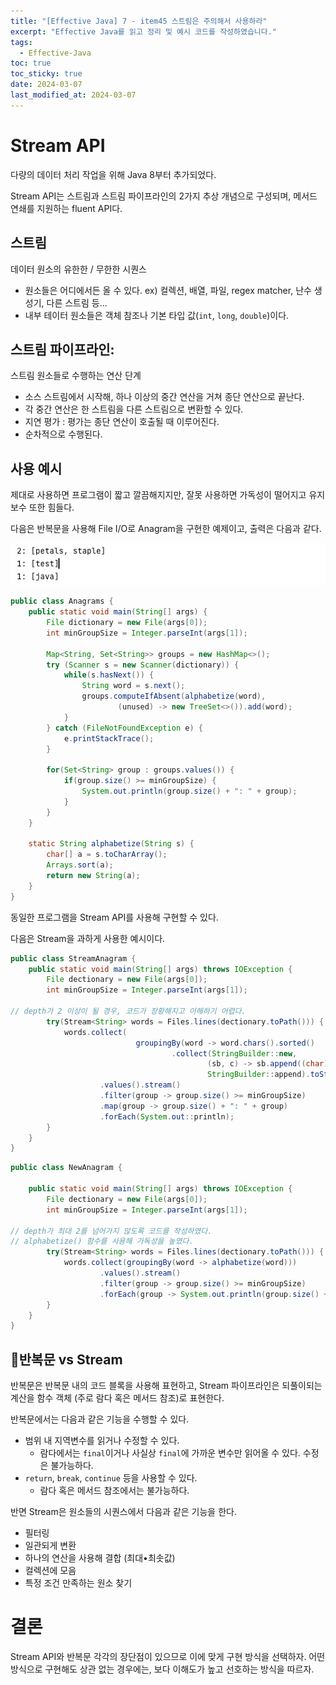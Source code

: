 ```yaml
---
title: "[Effective Java] 7 - item45 스트림은 주의해서 사용하라"
excerpt: "Effective Java를 읽고 정리 및 예시 코드를 작성하였습니다."
tags:
  - Effective-Java
toc: true
toc_sticky: true
date: 2024-03-07
last_modified_at: 2024-03-07
---
```

# Stream API

다량의 데이터 처리 작업을 위해 Java 8부터 추가되었다.

Stream API는 스트림과 스트림 파이프라인의 2가지 추상 개념으로 구성되며, 메서드 연쇄를 지원하는 fluent API다.

## 스트림 

데이터 원소의 유한한 / 무한한 시퀀스

- 원소들은 어디에서든 올 수 있다. ex) 컬렉션, 배열, 파일, regex matcher, 난수 생성기, 다른 스트림 등...
- 내부 테이터 원소들은 객체 참조나 기본 타입 값(`int`, `long`, `double`)이다.
 

## 스트림 파이프라인: 

 스트림 원소들로 수행하는 연산 단계
- 소스 스트림에서 시작해, 하나 이상의 중간 연산을 거쳐 종단 연산으로 끝난다.
- 각 중간 연산은 한 스트림을 다른 스트림으로 변환할 수 있다.
- 지연 평가 : 평가는 종단 연산이 호출될 때 이루어진다.
- 순차적으로 수행된다.

## 사용 예시

제대로 사용하면 프로그램이 짧고 깔끔해지지만, 잘못 사용하면 가독성이 떨어지고 유지보수 또한 힘들다.

다음은 반복문을 사용해 File I/O로 Anagram을 구현한 예제이고, 출력은 다음과 같다.

![](attatchments/2024-03-07-45_image_1.png)

```java
public class Anagrams {  
    public static void main(String[] args) {  
        File dictionary = new File(args[0]);  
        int minGroupSize = Integer.parseInt(args[1]);  
  
        Map<String, Set<String>> groups = new HashMap<>();  
        try (Scanner s = new Scanner(dictionary)) {  
            while(s.hasNext()) {  
                String word = s.next();  
                groups.computeIfAbsent(alphabetize(word),  
                        (unused) -> new TreeSet<>()).add(word);  
            }  
        } catch (FileNotFoundException e) {  
            e.printStackTrace();  
        }  
  
        for(Set<String> group : groups.values()) {  
            if(group.size() >= minGroupSize) {  
                System.out.println(group.size() + ": " + group);  
            }  
        }  
    }  
  
    static String alphabetize(String s) {  
        char[] a = s.toCharArray();  
        Arrays.sort(a);  
        return new String(a);  
    }  
}
```

동일한 프로그램을 Stream API를 사용해 구현할 수 있다.

다음은 Stream을 과하게 사용한 예시이다.

```java
public class StreamAnagram {
    public static void main(String[] args) throws IOException {
        File dectionary = new File(args[0]);
        int minGroupSize = Integer.parseInt(args[1]);

// depth가 2 이상이 될 경우, 코드가 장황해지고 이해하기 어렵다.
        try(Stream<String> words = Files.lines(dectionary.toPath())) {
            words.collect(
                            groupingBy(word -> word.chars().sorted()
                                    .collect(StringBuilder::new,
                                            (sb, c) -> sb.append((char) c),
                                            StringBuilder::append).toString()))
                    .values().stream()
                    .filter(group -> group.size() >= minGroupSize)
                    .map(group -> group.size() + ": " + group)
                    .forEach(System.out::println);
        }
    }
}
```

```java
public class NewAnagram {  
  
    public static void main(String[] args) throws IOException {  
        File dectionary = new File(args[0]);  
        int minGroupSize = Integer.parseInt(args[1]);  

// depth가 최대 2를 넘어가지 않도록 코드를 작성하였다.
// alphabetize() 함수를 사용해 가독성을 높였다.
        try(Stream<String> words = Files.lines(dectionary.toPath())) {  
            words.collect(groupingBy(word -> alphabetize(word)))  
                    .values().stream()  
                    .filter(group -> group.size() >= minGroupSize)  
                    .forEach(group -> System.out.println(group.size() + ": " + group));  
        }  
    }  
}
```

## 반복문 vs Stream

반복문은 반복문 내의 코드 블록을 사용해 표현하고, Stream 파이프라인은 되풀이되는 계산을 함수 객체 (주로 람다 혹은 메서드 참조)로 표현한다.

반복문에서는 다음과 같은 기능을 수행할 수 있다.
- 범위 내 지역변수를 읽거나 수정할 수 있다.
	- 람다에서는 `final`이거나 사실상 `final`에 가까운 변수만 읽어올 수 있다. 수정은 불가능하다.
- `return`, `break`, `continue` 등을 사용할 수 있다.
	- 람다 혹은 메서드 참조에서는 불가능하다.

반면 Stream은 원소들의 시퀀스에서 다음과 같은 기능을 한다. 
- 필터링
- 일관되게 변환
- 하나의 연산을 사용해 결합 (최대•최솟값)
- 컬렉션에 모음
- 특정 조건 만족하는 원소 찾기

# 결론

Stream API와 반복문 각각의 장단점이 있으므로 이에 맞게 구현 방식을 선택하자. 
어떤 방식으로 구현해도 상관 없는 경우에는, 보다 이해도가 높고 선호하는 방식을 따르자.